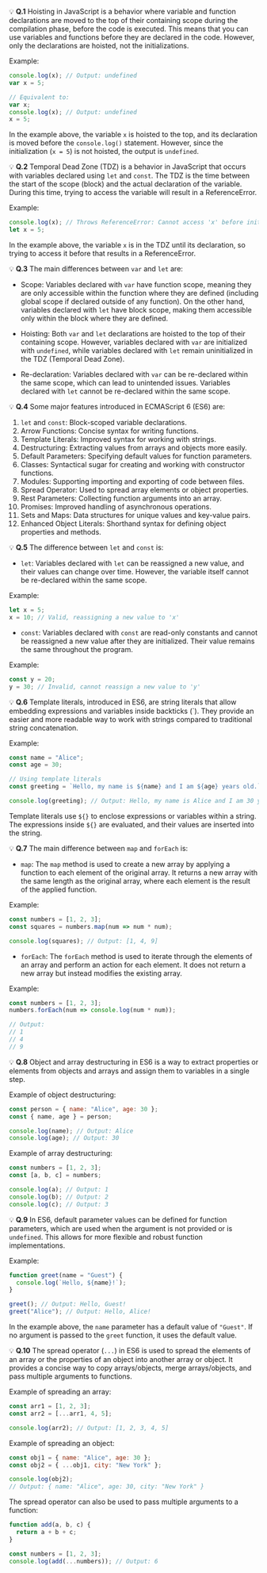 💡 **Q.1** Hoisting in JavaScript is a behavior where variable and function declarations are moved to the top of their containing scope during the compilation phase, before the code is executed. This means that you can use variables and functions before they are declared in the code. However, only the declarations are hoisted, not the initializations.

Example:
```javascript
console.log(x); // Output: undefined
var x = 5;

// Equivalent to:
var x;
console.log(x); // Output: undefined
x = 5;
```

In the example above, the variable `x` is hoisted to the top, and its declaration is moved before the `console.log()` statement. However, since the initialization (`x = 5`) is not hoisted, the output is `undefined`.

💡 **Q.2** Temporal Dead Zone (TDZ) is a behavior in JavaScript that occurs with variables declared using `let` and `const`. The TDZ is the time between the start of the scope (block) and the actual declaration of the variable. During this time, trying to access the variable will result in a ReferenceError.

Example:
```javascript
console.log(x); // Throws ReferenceError: Cannot access 'x' before initialization
let x = 5;
```

In the example above, the variable `x` is in the TDZ until its declaration, so trying to access it before that results in a ReferenceError.

💡 **Q.3** The main differences between `var` and `let` are:

- Scope: Variables declared with `var` have function scope, meaning they are only accessible within the function where they are defined (including global scope if declared outside of any function). On the other hand, variables declared with `let` have block scope, making them accessible only within the block where they are defined.

- Hoisting: Both `var` and `let` declarations are hoisted to the top of their containing scope. However, variables declared with `var` are initialized with `undefined`, while variables declared with `let` remain uninitialized in the TDZ (Temporal Dead Zone).

- Re-declaration: Variables declared with `var` can be re-declared within the same scope, which can lead to unintended issues. Variables declared with `let` cannot be re-declared within the same scope.

💡 **Q.4** Some major features introduced in ECMAScript 6 (ES6) are:

1. `let` and `const`: Block-scoped variable declarations.
2. Arrow Functions: Concise syntax for writing functions.
3. Template Literals: Improved syntax for working with strings.
4. Destructuring: Extracting values from arrays and objects more easily.
5. Default Parameters: Specifying default values for function parameters.
6. Classes: Syntactical sugar for creating and working with constructor functions.
7. Modules: Supporting importing and exporting of code between files.
8. Spread Operator: Used to spread array elements or object properties.
9. Rest Parameters: Collecting function arguments into an array.
10. Promises: Improved handling of asynchronous operations.
11. Sets and Maps: Data structures for unique values and key-value pairs.
12. Enhanced Object Literals: Shorthand syntax for defining object properties and methods.

💡 **Q.5** The difference between `let` and `const` is:

- `let`: Variables declared with `let` can be reassigned a new value, and their values can change over time. However, the variable itself cannot be re-declared within the same scope.

Example:
```javascript
let x = 5;
x = 10; // Valid, reassigning a new value to 'x'
```

- `const`: Variables declared with `const` are read-only constants and cannot be reassigned a new value after they are initialized. Their value remains the same throughout the program.

Example:
```javascript
const y = 20;
y = 30; // Invalid, cannot reassign a new value to 'y'
```

💡 **Q.6** Template literals, introduced in ES6, are string literals that allow embedding expressions and variables inside backticks (\`). They provide an easier and more readable way to work with strings compared to traditional string concatenation.

Example:
```javascript
const name = "Alice";
const age = 30;

// Using template literals
const greeting = `Hello, my name is ${name} and I am ${age} years old.`;

console.log(greeting); // Output: Hello, my name is Alice and I am 30 years old.
```

Template literals use `${}` to enclose expressions or variables within a string. The expressions inside `${}` are evaluated, and their values are inserted into the string.

💡 **Q.7** The main difference between `map` and `forEach` is:

- `map`: The `map` method is used to create a new array by applying a function to each element of the original array. It returns a new array with the same length as the original array, where each element is the result of the applied function.

Example:
```javascript
const numbers = [1, 2, 3];
const squares = numbers.map(num => num * num);

console.log(squares); // Output: [1, 4, 9]
```

- `forEach`: The `forEach` method is used to iterate through the elements of an array and perform an action for each element. It does not return a new array but instead modifies the existing array.

Example:
```javascript
const numbers = [1, 2, 3];
numbers.forEach(num => console.log(num * num));

// Output:
// 1
// 4
// 9
```

💡 **Q.8** Object and array destructuring in ES6 is a way to extract properties or elements from objects and arrays and assign them to variables in a single step.

Example of object destructuring:
```javascript
const person = { name: "Alice", age: 30 };
const { name, age } = person;

console.log(name); // Output: Alice
console.log(age); // Output: 30
```

Example of array destructuring:
```javascript
const numbers = [1, 2, 3];
const [a, b, c] = numbers;

console.log(a); // Output: 1
console.log(b); // Output: 2
console.log(c); // Output: 3
```

💡 **Q.9** In ES6, default parameter values can be defined for function parameters, which are used when the argument is not provided or is `undefined`. This allows for more flexible and robust function implementations.

Example:
```javascript
function greet(name = "Guest") {
  console.log(`Hello, ${name}!`);
}

greet(); // Output: Hello, Guest!
greet("Alice"); // Output: Hello, Alice!
```

In the example above, the `name` parameter has a default value of `"Guest"`. If no argument is passed to the `greet` function, it uses the default value.

💡 **Q.10** The spread operator (`...`) in ES6 is used to spread the elements of an array or the properties of an object into another array or object. It provides a concise way to copy arrays/objects, merge arrays/objects, and pass multiple arguments to functions.

Example of spreading an array:
```javascript
const arr1 = [1, 2, 3];
const arr2 = [...arr1, 4, 5];

console.log(arr2); // Output: [1, 2, 3, 4, 5]
```

Example of spreading an object:
```javascript
const obj1 = { name: "Alice", age: 30 };
const obj2 = { ...obj1, city: "New York" };

console.log(obj2);
// Output: { name: "Alice", age: 30, city: "New York" }
```

The spread operator can also be used to pass multiple arguments to a function:

```javascript
function add(a, b, c) {
  return a + b + c;
}

const numbers = [1, 2, 3];
console.log(add(...numbers)); // Output: 6
```